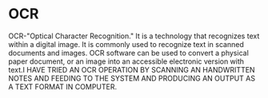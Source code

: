 # OCR
OCR-"Optical Character Recognition." It is a technology that recognizes text within a digital image. It is commonly used to recognize text in scanned documents and images. OCR software can be used to convert a physical paper document, or an image into an accessible electronic version with text.I HAVE TRIED AN OCR OPERATION BY SCANNING AN HANDWRITTEN NOTES AND FEEDING TO THE SYSTEM AND PRODUCING AN OUTPUT AS A TEXT FORMAT IN COMPUTER.
